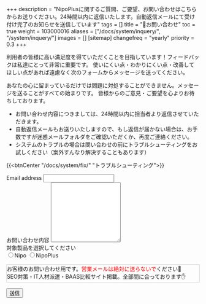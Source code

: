 +++
description = "NipoPlusに関するご質問、ご要望、お問い合わせはこちらからお送りください。24時間以内に返信いたします。自動返信メールにて受け付け完了のお知らせを送信しています"
tags = []
title = "📩お問い合わせ"
toc = true
weight = 103000016
aliases = ["/docs/system/inquery/", "/system/inquery/"]
images = []
[sitemap]
  changefreq = "yearly"
  priority = 0.3
+++

利用者の皆様に高い満足度を得ていただくことを目指しています！フィードバックは私達にとって非常に重要です。
使いにくい点・わかりにくい点・改善してほしい点があれば遠慮なく次のフォームからメッセージを送ってください。  

あなたの心に留まっているだけでは問題に対処することができません。メッセージを送ることがすべての始まりです。
皆様からのご意見・ご要望を心よりお待ちしております。


- お問い合わせ内容につきましては、24時間以内に担当者より返信させていただきます。  
- 自動返信メールもお送りいたしますので、もし返信が届かない場合は、お手数ですが迷惑メールフォルダをご確認いただくか、再度ご連絡ください。  
- システムのトラブルの場合は問い合わせの前にトラブルシューティングをお試しください（案外すんなり解決することもあります）




{{<btnCenter "/docs/system/fix/" "トラブルシューティング">}}

<div id="contactForm">
  <div>
    <label for="mail" class="form-label">Email address</label>
    <input type="email" class="form-control" id="mail" />
  </div>
  <div>
    <label for="content" class="form-label">お問い合わせ内容</label>
    <textarea id="content" class="form-control" rows="10"></textarea>
  </div>
  <div>
  対象製品を選択してください<br>
  <label><input type="radio" name="targetRadio" value="Nipo">Nipo</label>
  <label><input type="radio" name="targetRadio" value="NipoPlus">NipoPlus</label>
  <div id="iconField"></div>
  </div>

  <div style="margin-top: 15px;margin-bottom:15px;border:1px solid #ccc">
  お客様のお問い合わせ用です。<span  style="color:red">営業メールは絶対に送らないで</span>ください🚫<br>
  SEO対策・IT人材派遣・BAAS比較サイト掲載。全部間に合っております✋
  </div>

  <button onclick="submit()" class="btn btn-primary btn-lg mt-5" id="sendButton">送信</button>
  <div id="errormessage" style="color:red"></div>
</div>
<div id="thanks"></div>

<script src="https://cdn.jsdelivr.net/npm/axios/dist/axios.min.js"></script>

<script>
  // キーワードベースのフィルタリング処理を追加
const filterKeywords = [
  "なんですか？ソースコードなんか覗いて。営業メール送ってくるゴキブリは４んでくださいね。コード見てまで営業送ってくるならこちらにも考えがあります。",
  "経営・営業責任者様",
  "成果保証型",
  "SEO",
  "リスク0",
  "受注率",
  "広告費用",
  "オンライン商談",
  "ご提案させていただきます",
  "特別オファー",
  "お得な情報",
  "コスト削減",
  "パートナーシップ",
  "最新技術",
  "成功事例",
  "ご案内です",
  "お得な情報",
  "実績",
  "CareTEX",
  "会場",
  "※大変恐縮",
  "特別なキャンペーン",
  "メール広告",
  "成果報酬型",
  "資料ダウンロード",
  "ウェビナー",
  "zoom",
];

// メッセージにキーワードが含まれているかチェックする関数
function containsKeyword(message) {
  return filterKeywords.some(keyword => message.includes(keyword));
}

  // let mail = document.getElementById("mail")
  const form = document.getElementById("contactForm");
  const thanks = document.getElementById("thanks");
  const sendButton = document.getElementById("sendButton");
  const errorMessage = document.getElementById("errormessage");
  const checkOption = document.getElementsByName("targetRadio");
  const iconField = document.getElementById("iconField")
  const EMAIL_REG_EXP = /^[A-Za-z0-9]{1}[A-Za-z0-9_.-]*@{1}[A-Za-z0-9_.-]+.[A-Za-z0-9]+$/;
  // ラジオボタン（Nipo/NipoPLus)のクリックイベントを監視。選ばれた方のバナーをセットする
  checkOption.forEach(function(e) {
    e.addEventListener("click", function() {
      const selectNode = document.querySelector("input:checked[name=targetRadio]")
      if (selectNode === null) return
      let img = document.createElement("img")
      img.src = selectNode.value === "Nipo" ? "/images/nipologo.svg" : "/images/favicon.svg"
      img.id = "icon"
      img.width = 200
      const oldimg = document.getElementById("icon")
      if (oldimg) {
        iconField.removeChild(oldimg)
      }
      iconField.appendChild(img)
    });
  });
  // メール送信処理（更新版）
async function submit() {
  sendButton.disabled = true;
  const email = document.getElementById("mail");
  const content = document.getElementById("content");
  const target = document.querySelector("input:checked[name=targetRadio]");

  try {
    if (target === null) throw "問い合わせの製品をNipo/NipoPlusから選択してください";
    if (EMAIL_REG_EXP.test(email.value) === false) throw "メールアドレスが不正です";
    if (content.value.length === 0) throw "本文が空欄です";
    if (containsKeyword(content.value.toLowerCase())) throw "営業関連のメッセージはご遠慮ください。あなたのメッセージは営業に関するキーワードが含まれています。本当のお問い合わせの方へ。誤検知でご不便をおかけして申し訳ありません。メッセージから営業風のワードを除外して再度送信してください。営業の方へ。さっさと消えてください。おまえら害虫のせいでこんなフィルタを作る必要がでてくるんだから本当に害悪です"; // 小文字に変換してからチェック
  } catch (e) {
    errorMessage.innerHTML = e;
    sendButton.disabled = false;
    return;
  }

  const config = {
    method: "POST",
    url: "https://us-central1-nipo-plus.cloudfunctions.net/inqueryWeb",
    params: {
      email: email.value,
      text: `${content.value}\n【${target.value}】`
    }
  };

  // 完了を待つ必要はない
  axios(config);
  form.setAttribute("style", "display:none");
  const textNode = document.createTextNode(`お問い合わせありがとうございます。${email.value}宛に確認メールを送ります。5分経過してもメールが届かない場合は再度お問い合わせください`);
  thanks.appendChild(textNode);
  return;
}
  // メール送信処理
  async function submitBk () {
    sendButton.disabled = true
    const email = document.getElementById("mail")
    const content = document.getElementById("content")
    const target = document.querySelector("input:checked[name=targetRadio]")
    try {
      if (target === null) throw "問い合わせの製品をNipo/NipoPlusから選択してください"
      if (EMAIL_REG_EXP.test(email.value) === false) throw "メールアドレスが不正です"
      if (content.value.length === 0) throw "本文が空欄です"
    } catch (e) {
      errorMessage.innerHTML = e
      sendButton.disabled = false
      return
    }

    const config = {
      method: "POST",
      url: "https://us-central1-nipo-plus.cloudfunctions.net/inqueryWeb",
      params: {
        email: email.value,
        text: `${content.value}\n【${target.value}】`
      }
    }
    // 完了を待つ必要はない
    axios(config)

    form.setAttribute("style", "display:none")
    const textNode = document.createTextNode(`お問い合わせありがとうございます。${email.value}宛に確認メールを送ります。5分経過してもメールが届かない場合は再度お問い合わせください`)
    thanks.appendChild(textNode)
    return
  }

</script>
